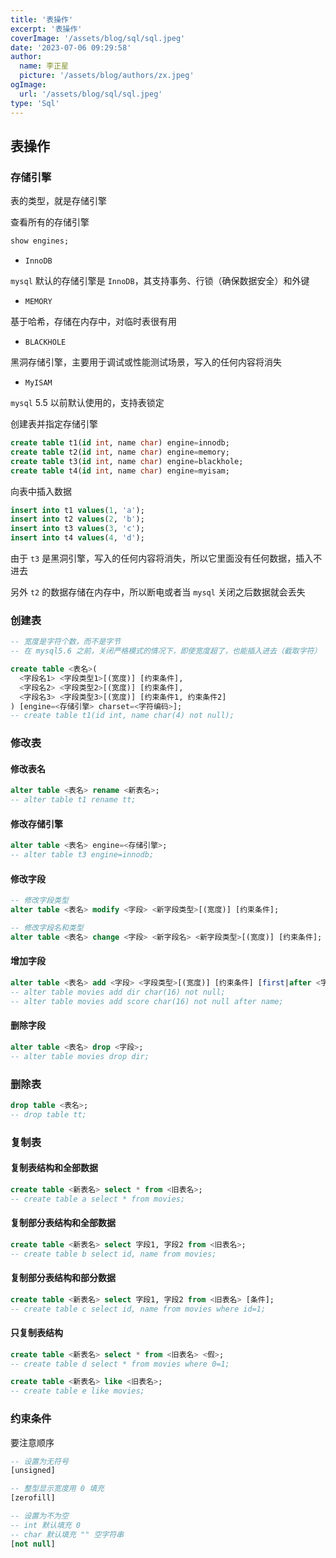 ```yaml
---
title: '表操作'
excerpt: '表操作'
coverImage: '/assets/blog/sql/sql.jpeg'
date: '2023-07-06 09:29:58'
author:
  name: 李正星
  picture: '/assets/blog/authors/zx.jpeg'
ogImage:
  url: '/assets/blog/sql/sql.jpeg'
type: 'Sql'
---
```


## 表操作

### 存储引擎

表的类型，就是存储引擎

查看所有的存储引擎

```sql
show engines;
```

- `InnoDB`

`mysql` 默认的存储引擎是 `InnoDB`，其支持事务、行锁（确保数据安全）和外键

- `MEMORY`

基于哈希，存储在内存中，对临时表很有用

- `BLACKHOLE`

黑洞存储引擎，主要用于调试或性能测试场景，写入的任何内容将消失

- `MyISAM`

`mysql` 5.5 以前默认使用的，支持表锁定

创建表并指定存储引擎

```sql
create table t1(id int, name char) engine=innodb;
create table t2(id int, name char) engine=memory;
create table t3(id int, name char) engine=blackhole;
create table t4(id int, name char) engine=myisam;
```

向表中插入数据

```sql
insert into t1 values(1, 'a');
insert into t2 values(2, 'b');
insert into t3 values(3, 'c');
insert into t4 values(4, 'd');
```

由于 `t3` 是黑洞引擎，写入的任何内容将消失，所以它里面没有任何数据，插入不进去

另外 `t2` 的数据存储在内存中，所以断电或者当 `mysql` 关闭之后数据就会丢失

### 创建表

```sql
-- 宽度是字符个数，而不是字节
-- 在 mysql5.6 之前，关闭严格模式的情况下，即使宽度超了，也能插入进去（截取字符）

create table <表名>(
  <字段名1> <字段类型1>[(宽度)] [约束条件], 
  <字段名2> <字段类型2>[(宽度)] [约束条件],
  <字段名3> <字段类型3>[(宽度)] [约束条件1, 约束条件2]
) [engine=<存储引擎> charset=<字符编码>];
-- create table t1(id int, name char(4) not null);
```

### 修改表

#### 修改表名

```sql
alter table <表名> rename <新表名>;
-- alter table t1 rename tt;
```

#### 修改存储引擎

```sql
alter table <表名> engine=<存储引擎>;
-- alter table t3 engine=innodb;
```

#### 修改字段

```sql
-- 修改字段类型
alter table <表名> modify <字段> <新字段类型>[(宽度)] [约束条件];

-- 修改字段名和类型
alter table <表名> change <字段> <新字段名> <新字段类型>[(宽度)] [约束条件];
```

#### 增加字段

```sql
alter table <表名> add <字段> <字段类型>[(宽度)] [约束条件] [first|after <字段名>];
-- alter table movies add dir char(16) not null;
-- alter table movies add score char(16) not null after name;
```

#### 删除字段

```sql
alter table <表名> drop <字段>;
-- alter table movies drop dir;
```

### 删除表

```sql
drop table <表名>;
-- drop table tt;
```

### 复制表

#### 复制表结构和全部数据

```sql
create table <新表名> select * from <旧表名>;
-- create table a select * from movies;
```

#### 复制部分表结构和全部数据

```sql
create table <新表名> select 字段1, 字段2 from <旧表名>;
-- create table b select id, name from movies;
```

#### 复制部分表结构和部分数据

```sql
create table <新表名> select 字段1, 字段2 from <旧表名> [条件];
-- create table c select id, name from movies where id=1;
```

#### 只复制表结构

```sql
create table <新表名> select * from <旧表名> <假>;
-- create table d select * from movies where 0=1;

create table <新表名> like <旧表名>;
-- create table e like movies;
```

### 约束条件

要注意顺序

```sql
-- 设置为无符号
[unsigned]

-- 整型显示宽度用 0 填充
[zerofill]

-- 设置为不为空
-- int 默认填充 0
-- char 默认填充 "" 空字符串
[not null] 
```